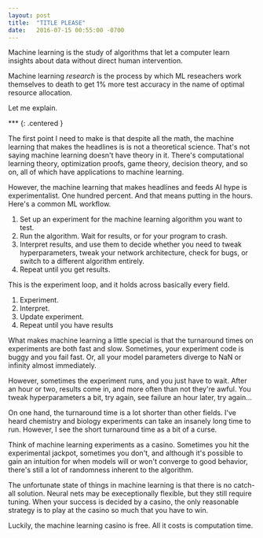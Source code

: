 ```yaml
---
layout: post
title:  "TITLE PLEASE"
date:   2016-07-15 00:55:00 -0700
---
```


Machine learning is the study of algorithms that let a computer
learn insights about data without direct human intervention.

Machine learning *research* is the process by which ML reseachers
work themselves to death to get 1% more test accuracy in the name of
optimal resource allocation.

Let me explain.

\*\*\*
{: .centered }

The first point I need to make is that despite all the math, the
machine learning that makes the headlines is is not a theoretical science.
That's not saying machine learning doesn't have theory in it. There's
computational learning theory, optimization proofs, game theory,
decision theory, and so on, all of which have applications to machine
learning.

However, the machine learning that makes headlines and feeds AI hype
is experimentalist. One hundred percent. And that means putting in
the hours. Here's a common ML workflow.

1. Set up an experiment for the machine learning algorithm you want
to test.
2. Run the algorithm. Wait for results, or for your program to crash.
3. Interpret results, and use them to decide whether you need to
tweak hyperparameters, tweak your network architecture, check for bugs,
or switch to a different algorithm entirely.
4. Repeat until you get results.

This is the experiment loop, and it holds across basically every
field.

1. Experiment.
2. Interpret.
3. Update experiment.
4. Repeat until you have results

What makes machine learning a little special is that the turnaround
times on experiments are both fast and slow. Sometimes, your experiment
code is buggy and you fail fast. Or, all your model parameters diverge to
NaN or infinity almost immediately.

However, sometimes the experiment runs, and you just have to wait. After
an hour or two, results come in, and more often than not they're awful.
You tweak hyperparameters a bit, try again, see failure an hour later,
try again...

On one hand, the turnaround time is a lot shorter than other fields. I've
heard chemistry and biology experiments can take an insanely long time
to run. However, I see the short turnaround time as a bit of a curse.

Think of machine learning experiments as a casino. Sometimes you hit the
experimental jackpot, sometimes you don't, and although it's possible
to gain an intuition for when models will or won't converge to good
behavior, there's still a lot of randomness inherent to the algorithm.

The unfortunate state of things in machine learning is that there is no
catch-all solution. Neural nets may be execeptionally flexible, but they still
require tuning. When your success is decided by a casino, the only
reasonable strategy is to play at the casino so much that you have to win.

Luckily, the machine learning casino is free. All it costs is computation
time.
